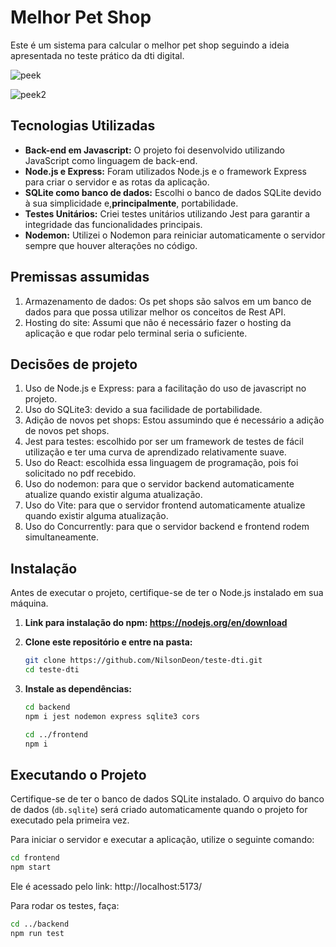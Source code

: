 # Melhor Pet Shop

Este é um sistema para calcular o melhor pet shop seguindo a ideia apresentada no teste prático da dti digital.

![peek](https://github.com/NilsonDeon/teste-dti/assets/81258205/924f089a-1436-42ce-81d9-7edca197296f)


![peek2](https://github.com/NilsonDeon/teste-dti/assets/81258205/d3b30abb-8139-4952-a9d5-e63ab0dacf7a)


## Tecnologias Utilizadas

- **Back-end em Javascript:** O projeto foi desenvolvido utilizando JavaScript como linguagem de back-end.
- **Node.js e Express:** Foram utilizados Node.js e o framework Express para criar o servidor e as rotas da aplicação.
- **SQLite como banco de dados:** Escolhi o banco de dados SQLite devido à sua simplicidade e,**principalmente**, portabilidade.
- **Testes Unitários:** Criei testes unitários utilizando Jest para garantir a integridade das funcionalidades principais.
- **Nodemon:** Utilizei o Nodemon para reiniciar automaticamente o servidor sempre que houver alterações no código.

## Premissas assumidas
1. Armazenamento de dados: Os pet shops  são salvos em um banco de dados para que possa utilizar melhor os conceitos de Rest API.
2. Hosting do site: Assumi que não é necessário fazer o hosting da aplicação e que rodar pelo terminal seria o suficiente.

## Decisões de projeto
1. Uso de Node.js e Express: para a facilitação do uso de javascript no projeto.
2. Uso do SQLite3: devido a sua facilidade de portabilidade.
3. Adição de novos pet shops: Estou assumindo que é necessário a adição de novos pet shops.
4. Jest para testes: escolhido por ser um framework de testes de fácil utilização e ter uma curva de aprendizado relativamente suave.
5. Uso do React: escolhida essa linguagem de programação, pois foi solicitado no pdf recebido.
6. Uso do nodemon: para que o servidor backend automaticamente atualize quando existir alguma atualização.
7. Uso do Vite: para que o servidor frontend automaticamente atualize quando existir alguma atualização.
8. Uso do Concurrently: para que o servidor backend e frontend rodem simultaneamente.

## Instalação

Antes de executar o projeto, certifique-se de ter o Node.js instalado em sua máquina.
1. **Link para instalação do npm: https://nodejs.org/en/download**
2. **Clone este repositório e entre na pasta:**

    ```bash
    git clone https://github.com/NilsonDeon/teste-dti.git
    cd teste-dti
    ```

2. **Instale as dependências:**

    ```bash
    cd backend
    npm i jest nodemon express sqlite3 cors

    cd ../frontend
    npm i
    ```

## Executando o Projeto

Certifique-se de ter o banco de dados SQLite instalado. O arquivo do banco de dados (`db.sqlite`) será criado automaticamente quando o projeto for executado pela primeira vez.

Para iniciar o servidor e executar a aplicação, utilize o seguinte comando:

```bash
cd frontend
npm start
```
Ele é acessado pelo link: http://localhost:5173/

Para rodar os testes, faça: 

```bash
cd ../backend
npm run test
```
